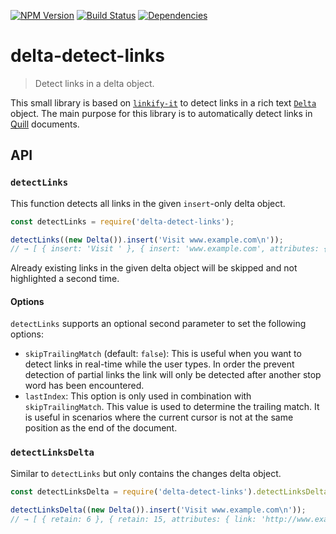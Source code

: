 [![NPM Version](https://img.shields.io/npm/v/delta-detect-links.svg?style=flat)](https://www.npmjs.org/package/delta-detect-links)
[![Build Status](https://img.shields.io/travis/holidaycheck/delta-detect-links/master.svg?style=flat)](https://travis-ci.org/holidaycheck/delta-detect-links)
[![Dependencies](http://img.shields.io/david/holidaycheck/delta-detect-links.svg?style=flat)](https://david-dm.org/holidaycheck/delta-detect-links)

# delta-detect-links

> Detect links in a delta object.

This small library is based on [`linkify-it`](https://github.com/markdown-it/linkify-it) to detect links in a rich text [`Delta`](https://github.com/ottypes/rich-text) object.
The main purpose for this library is to automatically detect links in [Quill](http://quilljs.com/) documents.

## API

### `detectLinks`

This function detects all links in the given `insert`-only delta object.

```js
const detectLinks = require('delta-detect-links');

detectLinks((new Delta()).insert('Visit www.example.com\n'));
// → [ { insert: 'Visit ' }, { insert: 'www.example.com', attributes: { link: 'http://www.example.com' } }, { insert: '\n' } ]
```

Already existing links in the given delta object will be skipped and not highlighted a second time.

#### Options

`detectLinks` supports an optional second parameter to set the following options:

* `skipTrailingMatch` (default: `false`): This is useful when you want to detect links in real-time while the user types. In order the prevent detection of partial links the link will only be detected after another stop word has been encountered.
* `lastIndex`: This option is only used in combination with `skipTrailingMatch`. This value is used to determine the trailing match. It is useful in scenarios where the current cursor is not at the same position as the end of the document.

### `detectLinksDelta`

Similar to `detectLinks` but only contains the changes delta object.

```js
const detectLinksDelta = require('delta-detect-links').detectLinksDelta;

detectLinksDelta((new Delta()).insert('Visit www.example.com\n'));
// → [ { retain: 6 }, { retain: 15, attributes: { link: 'http://www.example.com' } } ]
```
